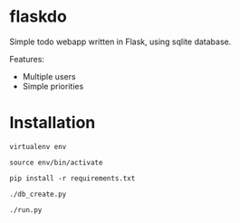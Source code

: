 flaskdo
======
Simple todo webapp written in Flask, using sqlite database.

Features:

  - Multiple users
  - Simple priorities

Installation
=====
    virtualenv env

    source env/bin/activate

    pip install -r requirements.txt

    ./db_create.py

    ./run.py
